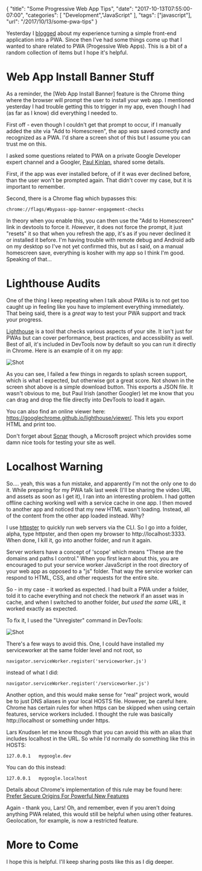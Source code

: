 {
	"title": "Some Progressive Web App Tips",
	"date": "2017-10-13T07:55:00-07:00",
	"categories": [
		"Development","JavaScript"
	],
	"tags": ["javascript"],
	"url": "/2017/10/13/some-pwa-tips"
}

Yesterday I [blogged](https://www.raymondcamden.com/2017/10/12/turning-my-no-mans-sky-app-into-a-pwa/) about my experience turning a simple front-end application into a PWA. Since then I've had some things come up that I wanted to share related to PWA (Progessive Web Apps). This is a bit of a random collection of items but I hope it's helpful.

Web App Install Banner Stuff
===

As a reminder, the [Web App Install Banner] feature is the Chrome thing where the browser will prompt the user to install your web app. I mentioned yesterday I had trouble getting this to trigger in my app, even though I had (as far as I know) did everything I needed to.

First off - even though I couldn't get that prompt to occur, if I manually added the site via "Add to Homescreen", the app *was* saved correctly and recognized as a PWA. I'd share a screen shot of this but I assume you can trust me on this. 

I asked some questions related to PWA on a private Google Developer expert channel and a Googler, [Paul Kinlan](https://paul.kinlan.me/), shared some details.

First, if the app was ever installed before, of if it was ever declined before, than the user won't be prompted again. That didn't cover my case, but it is important to remember. 

Second, there is a Chrome flag which bypasses this:

	chrome://flags/#bypass-app-banner-engagement-checks

In theory when you enable this, you can then use the "Add to Homescreen" link in devtools to force it. *However*, it does not force the prompt, it just "resets" it so that when you refresh the app, it's as if you never declined it or installed it before. I'm having trouble with remote debug and Android adb on my desktop so I've not yet confirmed this, but as I said, on a manual homescreen save, everything is kosher with my app so I think I'm good. Speaking of that...

Lighthouse Audits
===

One of the thing I keep repeating when I talk about PWAs is to not get too caught up in feeling like you have to implement everything immediately. That being said, there is a *great* way to test your PWA support and track your progress. 

[Lighthouse](https://developers.google.com/web/tools/lighthouse/) is a tool that checks various aspects of your site. It isn't just for PWAs but can cover performance, best practices, and accessibility as well. Best of all, it's included in DevTools now by default so you can run it directly in Chrome. Here is an example of it on my app:

![Shot](https://static.raymondcamden.com/images/2017/10/pwa13_1.jpg)

As you can see, I failed a few things in regards to splash screen support, which is what I expected, but otherwise got a great score. Not shown in the screen shot above is a simple download button. This exports a JSON file. It wasn't obvious to me, but Paul Irish (another Googler) let me know that you can drag and drop the file directly into DevTools to load it again.

You can also find an online viewer here: https://googlechrome.github.io/lighthouse/viewer/. This lets you export HTML and print too. 

Don't forget about [Sonar](https://sonarwhal.com/) though, a Microsoft project which provides some damn nice tools for testing your site as well. 

Localhost Warning
===

So.... yeah, this was a fun mistake, and apparently I'm not the only one to do it. While preparing for my PWA talk last week (I'll be sharing the video URL and assets as soon as I get it), I ran into an interesting problem. I had gotten offline caching working well with a service cache in one app. I then moved to another app and noticed that my new HTML wasn't loading. Instead, all of the content from the other app loaded instead. Why?

I use [httpster](https://github.com/SimbCo/httpster) to quickly run web servers via the CLI. So I go into a folder, alpha, type httpster, and then open my browser to http://localhost:3333. When done, I kill it, go into another folder, and run it again.

Server workers have a concept of 'scope' which means "These are the domains and paths I control." When you first learn about this, you are encouraged to put your service worker JavaScript in the root directory of your web app as opposed to a "js" folder. That way the service worker can respond to HTML, CSS, and other requests for the entire site.

So - in my case - it worked as expected. I had built a PWA under a folder, told it to cache everything and not check the network if an asset was in cache, and when I switched to another folder, *but used the same URL*, it worked exactly as expected. 

To fix it, I used the "Unregister" command in DevTools:

![Shot](https://static.raymondcamden.com/images/2017/10/pwa13_2.jpg)

There's a few ways to avoid this. One, I could have installed my serviceworker at the same folder level and not root, so 

	navigator.serviceWorker.register('serviceworker.js')

instead of what I did:

	navigator.serviceWorker.register('/serviceworker.js')

Another option, and this would make sense for "real" project work, would be to just DNS aliases in your local HOSTS file. However, be careful here. Chrome has certain rules for when https can be skipped when using certain features, service workers included. I thought the rule was basically http://localhost or something under https. 

Lars Knudsen let me know though that you can avoid this with an alias that includes localhost in the URL. So while I'd normally do something like this in HOSTS:

	127.0.0.1	mygoogle.dev

You can do this instead:

	127.0.0.1	mygoogle.localhost

Details about Chrome's implementation of this rule may be found here: [Prefer Secure Origins For Powerful New Features](https://www.chromium.org/Home/chromium-security/prefer-secure-origins-for-powerful-new-features)

Again - thank you, Lars! Oh, and remember, even if you aren't doing anything PWA related, this would still be helpful when using other features. Geolocation, for example, is now a restricted feature.

More to Come
===

I hope this is helpful. I'll keep sharing posts like this as I dig deeper.

